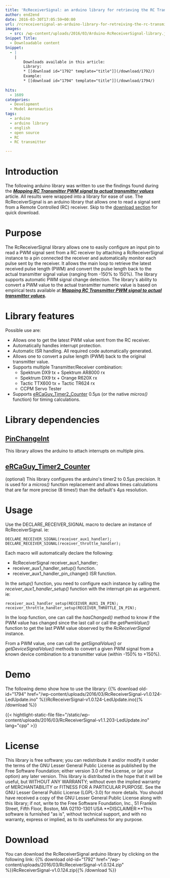 ```yaml
---
title: 'RcReceiverSignal: an arduino library for retrieving the RC Transmitter value from an RC Receiver pulse'
author: end2end
date: 2016-03-30T17:05:59+00:00
url: /rcreceiversignal-an-arduino-library-for-retreiving-the-rc-transmitter-value-from-an-rc-receiver-pulse/
images:
  - src: /wp-content/uploads/2016/03/Arduino-RcReceiverSignal-library.jpg
Snippet Title:
  - Downloadable content
Snippet:
  - |
    |
        Downloads available in this article:
        Library:
        * [[download id="1792" template="title"]](/download/1792/)
        Example:
        * [[download id="1794" template="title"]](/download/1794/)
        
hits:
  - 1609
categories:
  - Development
  - Model Aeronautics
tags:
  - arduino
  - arduino library
  - english
  - open source
  - RC
  - RC transmitter

---
```


# Introduction

The following arduino library was written to use the findings found during the ***[Mapping RC Transmitter PWM signal to actual transmitter values](/mapping-rc-transmitter-pwm-signal-to-actual-transmitter-values/)*** article. All results were wrapped into a library for ease of use. The RcReceiverSignal is an arduino library that allows one to read a signal sent from a Remote Controlled (RC) receiver. Skip to the [download section](#Download) for quick download.

# Purpose

The RcReceiverSignal library allows one to easily configure an input pin to read a PWM signal sent from a RC receiver by attaching a RcReceiverSignal instance to a pin connected the receiver and automatically monitor each pulse sent by the receiver. It allows the main loop to retrieve the latest received pulse length (PWM) and convert the pulse length back to the actual transmitter signal value (ranging from -150% to 150%). The library supports automatic PWM signal change detection. The library's ability to convert a PWM value to the actual transmitter numeric value is based on empirical tests available at ***[Mapping RC Transmitter PWM signal to actual transmitter values](/mapping-rc-transmitter-pwm-signal-to-actual-transmitter-values/).***

# Library features

Possible use are:

- Allows one to get the latest PWM value sent from the RC receiver.
- Automatically handles interrupt protection.
- Automatic ISR handling. All required code automatically generated.
- Allows one to convert a pulse length (PWM) back to the original transmitter value.
- Supports multiple Transmitter/Receiver combination: 
    - Spektrum DX9 tx + Spektrum AR8000 rx
    - Spektrum DX9 tx + Orange R620X rx
    - Tactic TTX600 tx + Tactic TR624 rx
    - CCPM Servo Tester
- Supports [eRCaGuy\_Timer2\_Counter](http://www.electricrcaircraftguy.com/2014/02/Timer2Counter-more-precise-Arduino-micros-function.html) 0.5µs (or the native *micros()* function) for timing calculations.

# Library dependencies

## [PinChangeInt](https://github.com/GreyGnome/PinChangeInt)

This library allows the arduino to attach interrupts on multiple pins.

## [eRCaGuy\_Timer2\_Counter](http://www.electricrcaircraftguy.com/2014/02/Timer2Counter-more-precise-Arduino-micros-function.html)

(optional) This library configures the arduino's timer2 to 0.5µs precision. It is used for a *micros()* function replacement and allows times calculations that are far more precise (8 times!) than the default's 4µs resolution.

# Usage

Use the DECLARE\_RECEIVER\_SIGNAL macro to declare an instance of RcReceiverSignal. ie:

```
DECLARE_RECEIVER_SIGNAL(receiver_aux1_handler);
DECLARE_RECEIVER_SIGNAL(receiver_throttle_handler);
```

Each macro will automatically declare the following:

- RcReceiverSignal receiver\_aux1\_handler;
- receiver\_aux1\_handler\_setup() function.
- receiver\_aux1\_handler\_pin\_change() ISR function.

In the *setup()* function, you need to configure each instance by calling the *receiver\_aux1\_handler\_setup()* function with the interrupt pin as argument. ie:

```
receiver_aux1_handler_setup(RECEIVER_AUX1_IN_PIN);
receiver_throttle_handler_setup(RECEIVER_THROTTLE_IN_PIN);
```

In the loop function, one can call the *hasChanged()* method to know if the PWM value has changed since the last call or call the *getPwmValue()* function to get the last PWM value observed by the *RcReceiverSignal* instance.

From a PWM value, one can call the *getSignalValue()* or *getDeviceSignalValue()* methods to convert a given PWM signal from a known device combination to a transmitter value (within -150% to +150%).

# Demo

The following demo show how to use the library:
{{% download old-id="1794" href="/wp-content/uploads/2016/03/RcReceiverSignal-v1.0.124-LedUpdate.ino" %}}RcReceiverSignal-v1.0.124-LedUpdate.ino{{% /download %}}

{{< hightlight-static-file file="/static/wp-content/uploads/2016/03/RcReceiverSignal-v1.1.203-LedUpdate.ino" lang="cpp" >}}

# License

This library is free software; you can redistribute it and/or modify it under the terms of the GNU Lesser General Public License as published by the Free Software Foundation; either version 3.0 of the License, or (at your option) any later version. This library is distributed in the hope that it will be useful, but WITHOUT ANY WARRANTY; without even the implied warranty of MERCHANTABILITY or FITNESS FOR A PARTICULAR PURPOSE. See the GNU Lesser General Public License (LGPL-3.0) for more details. You should have received a copy of the GNU Lesser General Public License along with this library; if not, write to the Free Software Foundation, Inc., 51 Franklin Street, Fifth Floor, Boston, MA 02110-1301 USA **DISCLAIMER:**This software is furnished "as is", without technical support, and with no warranty, express or implied, as to its usefulness for any purpose.

# Download

You can download the RcReceiverSignal arduino library by clicking on the following link:
{{% download old-id="1792" href="/wp-content/uploads/2016/03/RcReceiverSignal-v1.0.124.zip" %}}RcReceiverSignal-v1.0.124.zip{{% /download %}}